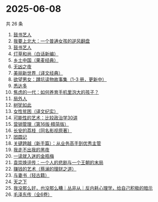 # 2025-06-08

共 26 条

<!-- BEGIN WEREAD -->
<!-- 最后更新时间 2025-06-08 15:11:26 +0800 -->
1. [鼓书艺人](https://weread.qq.com/web/bookDetail/22c32350813ab89d7g0178fa)
1. [我要上北大：一个普通女孩的逆风翻盘](https://weread.qq.com/web/bookDetail/b7b32db0813ab9fe8g01041b)
1. [鼓书艺人](https://weread.qq.com/web/bookDetail/9a732620813ab73c3g0179e2)
1. [灯草和尚（白话新编）](https://weread.qq.com/web/bookDetail/78932230813aba024g012c5f)
1. [乡土中国（果麦经典）](https://weread.qq.com/web/bookDetail/30d320b0813ab7120g018c2e)
1. [无凶之夜](https://weread.qq.com/web/bookDetail/1fb32f40813aba021g01336f)
1. [美丽新世界（译文经典）](https://weread.qq.com/web/bookDetail/92532760718b9cce9259f4d)
1. [欲望男女：蹲坑读物故事集（1-3 册，更新中）](https://weread.qq.com/web/bookDetail/849323e0813ab9f7fg011847)
1. [悉达多](https://weread.qq.com/web/bookDetail/dac326e0813ab9fcbg014003)
1. [焦虑的一代：如何养育手机里泡大的孩子？](https://weread.qq.com/web/bookDetail/33132870813ab9fd0g016372)
1. [局外人](https://weread.qq.com/web/bookDetail/1e8327a0813ab9f50g010600)
1. [树犹如此](https://weread.qq.com/web/bookDetail/cc532ba05e2d95cc51efb00)
1. [女性贫困（译文纪实）](https://weread.qq.com/web/bookDetail/316326107235cfca316b489)
1. [可能性的艺术：比较政治学30讲](https://weread.qq.com/web/bookDetail/9ea325a0813ab6d00g01640c)
1. [营销管理（第16版·精简版）](https://weread.qq.com/web/bookDetail/dd332b80813ab9b89g012936)
1. [长安的荔枝（同名影视原著）](https://weread.qq.com/web/bookDetail/cc932860813ab67c2g014597)
1. [团圆记](https://weread.qq.com/web/bookDetail/b64323c0813ab9595g0181f0)
1. [关键跨越（新手篇）：从业务高手到优秀主管](https://weread.qq.com/web/bookDetail/08132510721e4236081430c)
1. [我走不出我的黑夜](https://weread.qq.com/web/bookDetail/36932a20813ab9ee8g015d45)
1. [一读就入迷的金瓶梅](https://weread.qq.com/web/bookDetail/e6332270813ab9f7fg015328)
1. [袁崇焕评传：一个人的悲剧与一个王朝的末局](https://weread.qq.com/web/bookDetail/59d32c40813ab9effg012bfb)
1. [赚钱的艺术（蔡澜的理财之道）](https://weread.qq.com/web/bookDetail/1fe32b60813ab9052g011c9e)
1. [与妻书（轻古籍）](https://weread.qq.com/web/bookDetail/9a6321f0813ab9f41g0165a6)
1. [天之下](https://weread.qq.com/web/bookDetail/4de326a0721770aa4de95f4)
1. [我没那么好，也没那么糟｜丛非从｜反内耗心理学，给自己积极的暗示](https://weread.qq.com/web/bookDetail/1f632a80813ab8ed7g017040)
1. [毛泽东传（全6卷）](https://weread.qq.com/web/bookDetail/01032a107168bb4a0107b4a)
<!-- END WEREAD -->